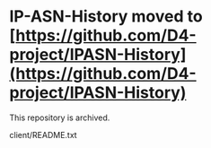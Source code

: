 # IP-ASN-History moved to [https://github.com/D4-project/IPASN-History](https://github.com/D4-project/IPASN-History)

This repository is archived.

client/README.txt
